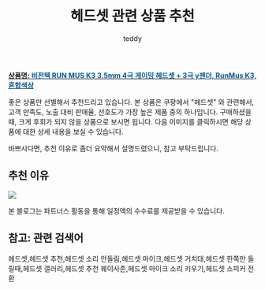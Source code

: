 ﻿---
layout: post
title:  "헤드셋 관련 상품 추천"
author: teddy
categories: [ 가구/인테리어 ]
tags: [헤드셋,헤드셋 추천,헤드셋 소리 안들림,헤드셋 마이크,헤드셋 거치대,헤드셋 한쪽만 들릴때,헤드셋 갤러리,헤드셋 추천 퀘이사존,헤드셋 마이크 소리 키우기,헤드셋 스피커 전환]
image: https://static.coupangcdn.com/image/retail/images/2020/02/17/10/3/e5c51c65-915d-4c5d-8a16-1b98909ffa15.jpg 
description: "쿠팡에서 헤드셋 관련 상품으로 가장 고객 선호도가 높은 제품 중 하나입니다."
---

<a href="https://link.coupang.com/re/AFFSDP?lptag=AF3256674&pageKey=1287769101&itemId=2298276602&vendorItemId=70295249166&traceid=V0-153-15d1e6a4b2fd3b23"><b>상품명: <font color='#01579B'>비전텍 RUN MUS K3 3.5mm 4극 게이밍 헤드셋 + 3극 y젠더, RunMus K3, 혼합색상</font></b></a>

좋은 상품만 선별해서 추천드리고 있습니다.
본 상품은 쿠팡에서 "헤드셋" 와 관련해서, 고객 만족도, 노출 대비 판매율, 선호도가 가장 높은 제품 중의 하나입니다.
구매하셨을 때, 크게 후회가 되지 않을 상품으로 보시면 됩니다. 
다음 이미지를 클릭하시면 해당 상품에 대한 상세 내용을 보실 수 있습니다.

바쁘시다면, 추천 이유로 좀더 요약해서 설명드렸으니, 참고 부탁드립니다.

## 추천 이유 

<a href="https://link.coupang.com/re/AFFSDP?lptag=AF3256674&pageKey=1287769101&itemId=2298276602&vendorItemId=70295249166&traceid=V0-153-15d1e6a4b2fd3b23"><img src="https://thumbnail8.coupangcdn.com/thumbnails/remote/q89/image/retail/images/2020/02/21/11/4/ffd44386-b830-44cd-be89-3d3d6a0cbca2.jpg"></a> 

본 블로그는 파트너스 활동을 통해 일정액의 수수료를 제공받을 수 있습니다.

## 참고: 관련 검색어    
헤드셋,헤드셋 추천,헤드셋 소리 안들림,헤드셋 마이크,헤드셋 거치대,헤드셋 한쪽만 들릴때,헤드셋 갤러리,헤드셋 추천 퀘이사존,헤드셋 마이크 소리 키우기,헤드셋 스피커 전환